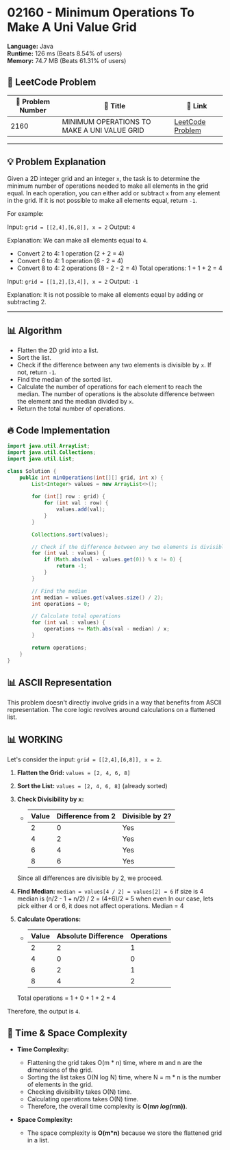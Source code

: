 # 02160 - Minimum Operations To Make A Uni Value Grid
    
**Language:** Java  
**Runtime:** 126 ms (Beats 8.54% of users)  
**Memory:** 74.7 MB (Beats 61.31% of users)  

## 📝 **LeetCode Problem**
| 🔢 Problem Number | 📌 Title | 🔗 Link |
|------------------|--------------------------|--------------------------|
| 2160 | MINIMUM OPERATIONS TO MAKE A UNI VALUE GRID | [LeetCode Problem](https://leetcode.com/problems/minimum-operations-to-make-a-uni-value-grid/) |

---

## 💡 **Problem Explanation**

Given a 2D integer grid and an integer `x`, the task is to determine the minimum number of operations needed to make all elements in the grid equal. In each operation, you can either add or subtract `x` from any element in the grid. If it is not possible to make all elements equal, return `-1`.

For example:

Input: `grid = [[2,4],[6,8]], x = 2`
Output: `4`

Explanation: We can make all elements equal to `4`.
- Convert 2 to 4: 1 operation (2 + 2 = 4)
- Convert 6 to 4: 1 operation (6 - 2 = 4)
- Convert 8 to 4: 2 operations (8 - 2 - 2 = 4)
Total operations: 1 + 1 + 2 = 4

Input: `grid = [[1,2],[3,4]], x = 2`
Output: `-1`

Explanation: It is not possible to make all elements equal by adding or subtracting 2.

---

## 📊 **Algorithm**
*   Flatten the 2D grid into a list.
*   Sort the list.
*   Check if the difference between any two elements is divisible by `x`. If not, return `-1`.
*   Find the median of the sorted list.
*   Calculate the number of operations for each element to reach the median. The number of operations is the absolute difference between the element and the median divided by `x`.
*   Return the total number of operations.

## 🔥 **Code Implementation**

```java
import java.util.ArrayList;
import java.util.Collections;
import java.util.List;

class Solution {
    public int minOperations(int[][] grid, int x) {
        List<Integer> values = new ArrayList<>();
        
        for (int[] row : grid) {
            for (int val : row) {
                values.add(val);
            }
        }

        Collections.sort(values);

        // Check if the difference between any two elements is divisible by x
        for (int val : values) {
            if (Math.abs(val - values.get(0)) % x != 0) {
                return -1;
            }
        }

        // Find the median
        int median = values.get(values.size() / 2);
        int operations = 0;

        // Calculate total operations
        for (int val : values) {
            operations += Math.abs(val - median) / x;
        }

        return operations;
    }
}
```

## 📊 **ASCII Representation**

This problem doesn't directly involve grids in a way that benefits from ASCII representation. The core logic revolves around calculations on a flattened list.

## 📊 **WORKING**

Let's consider the input: `grid = [[2,4],[6,8]], x = 2`.

1.  **Flatten the Grid:**
    `values = [2, 4, 6, 8]`

2.  **Sort the List:**
    `values = [2, 4, 6, 8]` (already sorted)

3.  **Check Divisibility by x:**
    *   | Value | Difference from 2 | Divisible by 2? |
        |-------|--------------------|-----------------|
        | 2     | 0                  | Yes             |
        | 4     | 2                  | Yes             |
        | 6     | 4                  | Yes             |
        | 8     | 6                  | Yes             |

    Since all differences are divisible by 2, we proceed.

4.  **Find Median:**
    `median = values[4 / 2] = values[2] = 6` if size is 4 median is (n/2 - 1 + n/2) / 2 = (4+6)/2 = 5 when even
    In our case, lets pick either 4 or 6, it does not affect operations.
    Median = 4

5.  **Calculate Operations:**
    *   | Value | Absolute Difference | Operations |
        |-------|---------------------|------------|
        | 2     | 2                   | 1          |
        | 4     | 0                   | 0          |
        | 6     | 2                   | 1          |
        | 8     | 4                   | 2          |

    Total operations = 1 + 0 + 1 + 2 = 4

Therefore, the output is `4`.

## 🚀 **Time & Space Complexity**

*   **Time Complexity:**
    *   Flattening the grid takes O(m * n) time, where m and n are the dimensions of the grid.
    *   Sorting the list takes O(N log N) time, where N = m * n is the number of elements in the grid.
    *   Checking divisibility takes O(N) time.
    *   Calculating operations takes O(N) time.
    *   Therefore, the overall time complexity is **O(m*n log(m*n))**.

*   **Space Complexity:**
    *   The space complexity is **O(m*n)** because we store the flattened grid in a list.
    